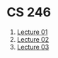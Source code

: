 # CS 246 

1. [Lecture 01](lecture01.md)
1. [Lecture 02](lecture02.md)
1. [Lecture 03](lecture03.md)

